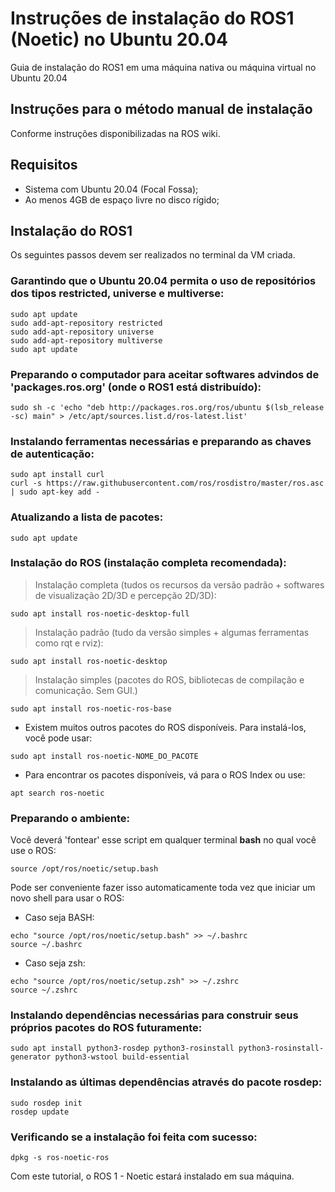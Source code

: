 # Instruções de instalação do ROS1 (Noetic) no Ubuntu 20.04

Guia de instalação do ROS1 em uma máquina nativa ou máquina virtual no Ubuntu 20.04

## Instruções para o método manual de instalação

Conforme instruções disponibilizadas na ROS wiki.

## Requisitos

- Sistema com Ubuntu 20.04 (Focal Fossa);
- Ao menos 4GB de espaço livre no disco rígido;

## Instalação do ROS1

Os seguintes passos devem ser realizados no terminal da VM criada.

### Garantindo que o Ubuntu 20.04 permita o uso de repositórios dos tipos restricted, universe e multiverse:

```
sudo apt update
sudo add-apt-repository restricted
sudo add-apt-repository universe
sudo add-apt-repository multiverse
sudo apt update
```

### Preparando o computador para aceitar softwares advindos de 'packages.ros.org' (onde o ROS1 está distribuído):

```
sudo sh -c 'echo "deb http://packages.ros.org/ros/ubuntu $(lsb_release -sc) main" > /etc/apt/sources.list.d/ros-latest.list'
```

### Instalando ferramentas necessárias e preparando as chaves de autenticação:

```	
sudo apt install curl
curl -s https://raw.githubusercontent.com/ros/rosdistro/master/ros.asc | sudo apt-key add -
```

### Atualizando a lista de pacotes:

```	
sudo apt update
```

### Instalação do ROS (instalação completa recomendada):
	
> Instalação completa (tudos os recursos da versão padrão + softwares de visualização 2D/3D e percepção 2D/3D):

```	
sudo apt install ros-noetic-desktop-full
```

> Instalação padrão (tudo da versão simples + algumas ferramentas como rqt e rviz):

```
sudo apt install ros-noetic-desktop
```

> Instalação simples (pacotes do ROS, bibliotecas de compilação e comunicação. Sem GUI.)

```
sudo apt install ros-noetic-ros-base
```

* Existem muitos outros pacotes do ROS disponíveis. Para instalá-los, você pode usar:

```
sudo apt install ros-noetic-NOME_DO_PACOTE
```

* Para encontrar os pacotes disponíveis, vá para o ROS Index ou use:

```
apt search ros-noetic
```

### Preparando o ambiente:
	
Você deverá 'fontear' esse script em qualquer terminal **bash** no qual você use o ROS:

```
source /opt/ros/noetic/setup.bash
```

Pode ser conveniente fazer isso automaticamente toda vez que iniciar um novo shell para usar o ROS:

* Caso seja BASH:

```
echo "source /opt/ros/noetic/setup.bash" >> ~/.bashrc
source ~/.bashrc
```
		
* Caso seja zsh:

```
echo "source /opt/ros/noetic/setup.zsh" >> ~/.zshrc
source ~/.zshrc
```

### Instalando dependências necessárias para construir seus próprios pacotes do ROS futuramente:
	
```
sudo apt install python3-rosdep python3-rosinstall python3-rosinstall-generator python3-wstool build-essential
```

### Instalando as últimas dependências através do pacote rosdep:

```	
sudo rosdep init
rosdep update
```

### Verificando se a instalação foi feita com sucesso:

```	
dpkg -s ros-noetic-ros
```

Com este tutorial, o ROS 1 - Noetic estará instalado em sua máquina.